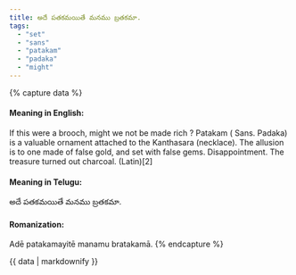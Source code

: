 ```yaml
---
title: అదే పతకమయితే మనము బ్రతకమా.
tags:
  - "set"
  - "sans"
  - "patakam"
  - "padaka"
  - "might"
---
```


{% capture data %}
#### Meaning in English:
If this were a brooch, might we not be made rich ?
Patakam ( Sans. Padaka) is a valuable ornament attached to the Kanthasara (necklace). The allusion is to one made of false gold, and set with false gems.
Disappointment.
The treasure turned out charcoal. (Latin)[2]

#### Meaning in Telugu:
అదే పతకమయితే మనము బ్రతకమా.

#### Romanization:
Adē patakamayitē manamu bratakamā.
{% endcapture %}

{{ data | markdownify }}


